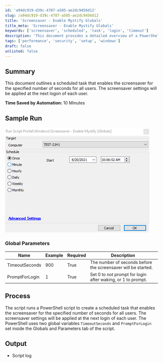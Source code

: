 ```yaml
---
id: 'a94dc919-d39c-4787-a585-ae2dc9456d12'
slug: /a94dc919-d39c-4787-a585-ae2dc9456d12
title: 'Screensaver - Enable Mystify Globals'
title_meta: 'Screensaver - Enable Mystify Globals'
keywords: ['screensaver', 'scheduled', 'task', 'login', 'timeout']
description: 'This document provides a detailed overview of a PowerShell script that creates a scheduled task to enable the screensaver for a specified number of seconds for all users. The settings will be applied at the next logon, ensuring a consistent user experience across the system.'
tags: ['performance', 'security', 'setup', 'windows']
draft: false
unlisted: false
---
```


## Summary

This document outlines a scheduled task that enables the screensaver for the specified number of seconds for all users. The screensaver settings will be applied at the next logon of each user.

**Time Saved by Automation:** 10 Minutes

## Sample Run

![Sample Run](../../../static/img/docs/a94dc919-d39c-4787-a585-ae2dc9456d12/image_1.png)

### Global Parameters

| Name            | Example | Required | Description                                                              |
|-----------------|---------|----------|--------------------------------------------------------------------------|
| TimeoutSeconds  | 900     | True     | The number of seconds before the screensaver will be started.           |
| PromptForLogin  | 1       | True     | Set 0 to not prompt for login after waking, or 1 to prompt.            |

## Process

The script runs a PowerShell script to create a scheduled task that enables the screensaver for the specified number of seconds for all users. The screensaver settings will be applied at the next login of each user. The PowerShell uses two global variables `TimeoutSeconds` and `PromptForLogin` set inside the Globals and Parameters tab of the script.

## Output

- Script log

